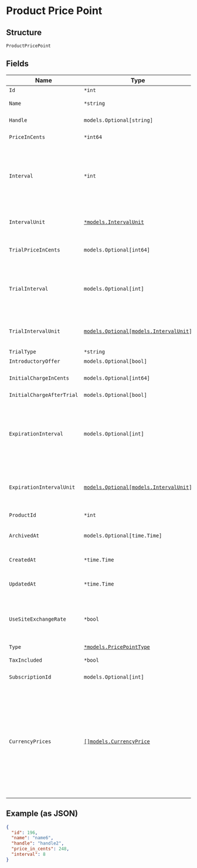 
# Product Price Point

## Structure

`ProductPricePoint`

## Fields

| Name | Type | Tags | Description |
|  --- | --- | --- | --- |
| `Id` | `*int` | Optional | - |
| `Name` | `*string` | Optional | The product price point name |
| `Handle` | `models.Optional[string]` | Optional | The product price point API handle |
| `PriceInCents` | `*int64` | Optional | The product price point price, in integer cents |
| `Interval` | `*int` | Optional | The numerical interval. i.e. an interval of ‘30’ coupled with an interval_unit of day would mean this product price point would renew every 30 days |
| `IntervalUnit` | [`*models.IntervalUnit`](../../doc/models/interval-unit.md) | Optional | A string representing the interval unit for this product price point, either month or day |
| `TrialPriceInCents` | `models.Optional[int64]` | Optional | The product price point trial price, in integer cents |
| `TrialInterval` | `models.Optional[int]` | Optional | The numerical trial interval. i.e. an interval of ‘30’ coupled with a trial_interval_unit of day would mean this product price point trial would last 30 days |
| `TrialIntervalUnit` | [`models.Optional[models.IntervalUnit]`](../../doc/models/interval-unit.md) | Optional | A string representing the trial interval unit for this product price point, either month or day |
| `TrialType` | `*string` | Optional | - |
| `IntroductoryOffer` | `models.Optional[bool]` | Optional | reserved for future use |
| `InitialChargeInCents` | `models.Optional[int64]` | Optional | The product price point initial charge, in integer cents |
| `InitialChargeAfterTrial` | `models.Optional[bool]` | Optional | - |
| `ExpirationInterval` | `models.Optional[int]` | Optional | The numerical expiration interval. i.e. an expiration_interval of ‘30’ coupled with an expiration_interval_unit of day would mean this product price point would expire after 30 days |
| `ExpirationIntervalUnit` | [`models.Optional[models.IntervalUnit]`](../../doc/models/interval-unit.md) | Optional | A string representing the expiration interval unit for this product price point, either month or day |
| `ProductId` | `*int` | Optional | The product id this price point belongs to |
| `ArchivedAt` | `models.Optional[time.Time]` | Optional | Timestamp indicating when this price point was archived |
| `CreatedAt` | `*time.Time` | Optional | Timestamp indicating when this price point was created |
| `UpdatedAt` | `*time.Time` | Optional | Timestamp indicating when this price point was last updated |
| `UseSiteExchangeRate` | `*bool` | Optional | Whether or not to use the site's exchange rate or define your own pricing when your site has multiple currencies defined. |
| `Type` | [`*models.PricePointType`](../../doc/models/price-point-type.md) | Optional | The type of price point |
| `TaxIncluded` | `*bool` | Optional | Whether or not the price point includes tax |
| `SubscriptionId` | `models.Optional[int]` | Optional | The subscription id this price point belongs to |
| `CurrencyPrices` | [`[]models.CurrencyPrice`](../../doc/models/currency-price.md) | Optional | An array of currency pricing data is available when multiple currencies are defined for the site. It varies based on the use_site_exchange_rate setting for the price point. This parameter is present only in the response of read endpoints, after including the appropriate query parameter. |

## Example (as JSON)

```json
{
  "id": 196,
  "name": "name6",
  "handle": "handle2",
  "price_in_cents": 248,
  "interval": 8
}
```

